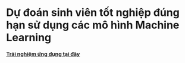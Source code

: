 # Dự đoán sinh viên tốt nghiệp đúng hạn sử dụng các mô hình Machine Learning

[**Trải nghiệm ứng dụng tại đây**](https://predict-student-results.streamlit.app/)
